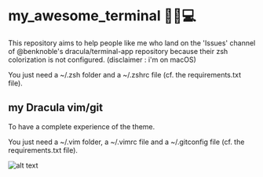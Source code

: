 # my_awesome_terminal 🧛‍♂️💻

This repository aims to help people like me who land on the 'Issues' channel of @benknoble's dracula/terminal-app repository because their zsh colorization is not configured. (disclaimer : i'm on macOS)

You just need a ~/.zsh folder and a ~/.zshrc file (cf. the requirements.txt file).

## my Dracula vim/git
To have a complete experience of the theme.

You just need a ~/.vim folder, a ~/.vimrc file and a ~/.gitconfig file (cf. the requirements.txt file).

![alt text](https://github.com/mdeboute/my_awesome_zsh/blob/main/assets/Capture%20d’écran%202020-10-13%20à%2019.02.08%202.png)
